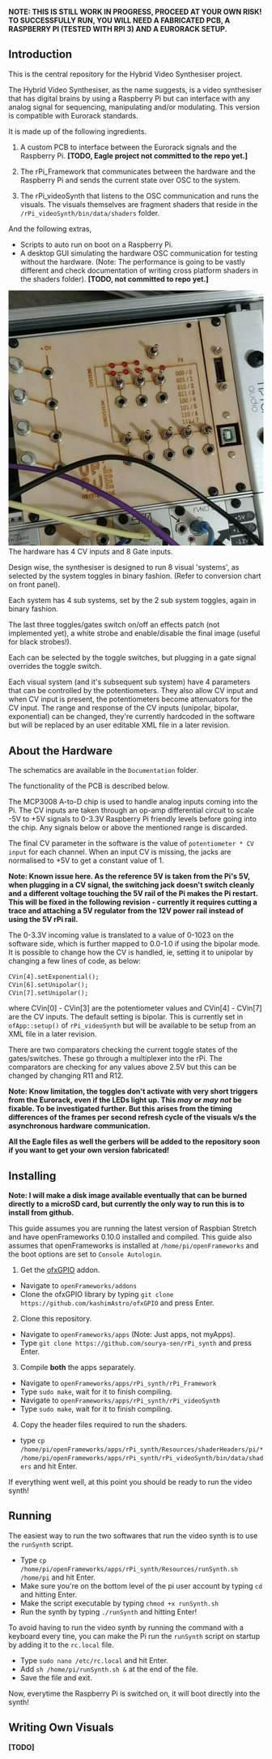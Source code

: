 **NOTE: THIS IS STILL WORK IN PROGRESS, PROCEED AT YOUR OWN RISK! TO SUCCESSFULLY RUN, YOU WILL NEED A FABRICATED PCB, A RASPBERRY PI (TESTED WITH RPI 3) AND A EURORACK SETUP.**

## Introduction
This is the central repository for the Hybrid Video Synthesiser project.

The Hybrid Video Synthesiser, as the name suggests, is a video synthesiser that has digital brains by using a Raspberry Pi but can interface with any analog signal for sequencing, manipulating and/or modulating. This version is compatible with Eurorack standards.

It is made up of the following ingredients.
1. A custom PCB to interface between the Eurorack signals and the Raspberry Pi.
**[TODO, Eagle project not committed to the repo yet.]**

2. The rPi_Framework that communicates between the hardware and the Raspberry Pi and sends the current state over OSC to the system.

3. The rPi_videoSynth that listens to the OSC communication and runs the visuals. The visuals themselves are fragment shaders that reside in the `/rPi_videoSynth/bin/data/shaders` folder.

And the following extras,
* Scripts to auto run on boot on a Raspberry Pi.
* A desktop GUI simulating the hardware OSC communication for testing without the hardware. (Note: The performance is going to be vastly different and check documentation of writing cross platform shaders in the shaders folder).  **[TODO, not committed to repo yet.]**

![Front Panel](Documentation/frontpanel.jpeg?raw=true "Front Panel")
The hardware has 4 CV inputs and 8 Gate inputs.

Design wise, the synthesiser is designed to run 8 visual 'systems', as selected by the system toggles in binary fashion. (Refer to conversion chart on front panel).

Each system has 4 sub systems, set by the 2 sub system toggles, again in binary fashion.

The last three toggles/gates switch on/off an effects patch (not implemented yet), a white strobe and enable/disable the final image (useful for black strobes!).

Each can be selected by the toggle switches, but plugging in a gate signal overrides the toggle switch.

Each visual system (and it's subsequent sub system) have 4 parameters that can be controlled by the potentiometers. They also allow CV input and when CV input is present, the potentiometers become attenuators for the CV input. The range and response of the CV inputs (unipolar, bipolar, exponential) can be changed, they're currently hardcoded in the software but will be replaced by an user editable XML file in a later revision.

## About the Hardware
The schematics are available in the `Documentation` folder.

The functionality of the PCB is described below.

The MCP3008 A-to-D chip is used to handle analog inputs coming into the Pi. The CV inputs are taken through an op-amp differential circuit to scale -5V to +5V signals to 0-3.3V Raspberry Pi friendly levels before going into the chip. Any signals below or above the mentioned range is discarded.

The final CV parameter in the software is the value of `potentiometer * CV input` for each channel. When an input CV is missing, the jacks are normalised to +5V to get a constant value of 1.

**Note: Known issue here. As the reference 5V is taken from the Pi's 5V, when plugging in a CV signal, the switching jack doesn't switch cleanly and a different voltage touching the 5V rail of the Pi makes the Pi restart. This will be fixed in the following revision - currently it requires cutting a trace and attaching a 5V regulator from the 12V power rail instead of using the 5V rPi rail.**

The 0-3.3V incoming value is translated to a value of 0-1023 on the software side, which is further mapped to 0.0-1.0 if using the bipolar mode. It is possible to change how the CV is handled, ie, setting it to unipolar by changing a few lines of code, as below:

```
CVin[4].setExponential();
CVin[6].setUnipolar();
CVin[7].setUnipolar();
```

where CVin[0] - CVin[3] are the potentiometer values and CVin[4] - CVin[7] are the CV inputs. The default setting is bipolar. This is currently set in `ofApp::setup()` of `rPi_videoSynth` but will be available to be setup from an XML file in a later revision.

There are two comparators checking the current toggle states of the gates/switches. These go through a multiplexer into the rPi. The comparators are checking for any values above 2.5V but this can be changed by changing R11 and R12.

**Note: Know limitation, the toggles don't activate with very short triggers from the Eurorack, even if the LEDs light up. This _may_ or _may not_ be fixable. To be investigated further. But this arises from the timing differences of the frames per second refresh cycle of the visuals v/s the asynchronous hardware communication.**

**All the Eagle files as well the gerbers will be added to the repository soon if you want to get your own version fabricated!**

## Installing
**Note: I will make a disk image available eventually that can be burned directly to a microSD card, but currently the only way to run this is to install from github.**

This guide assumes you are running the latest version of Raspbian Stretch and have openFrameworks 0.10.0 installed and compiled. This guide also assumes that openFrameworks is installed at `/home/pi/openFrameworks` and the boot options are set to `Console Autologin`.

1. Get the [ofxGPIO](https://github.com/kashimAstro/ofxGPIO) addon.
  * Navigate to `openFrameworks/addons`
  * Clone the ofxGPIO library by typing `git clone https://github.com/kashimAstro/ofxGPIO` and press Enter.

2. Clone this repository.
  * Navigate to `openFrameworks/apps` (Note: Just apps, not myApps).
  * Type `git clone https://github.com/sourya-sen/rPi_synth` and press Enter.

3. Compile **both** the apps separately.
  * Navigate to `openFrameworks/apps/rPi_synth/rPi_Framework`
  * Type `sudo make`, wait for it to finish compiling.
  * Navigate to `openFrameworks/apps/rPi_synth/rPi_videoSynth`
  * Type `sudo make`, wait for it to finish compiling.

4. Copy the header files required to run the shaders.
  * type `cp /home/pi/openFrameworks/apps/rPi_synth/Resources/shaderHeaders/pi/* /home/pi/openFrameworks/apps/rPi_synth/rPi_videoSynth/bin/data/shaders` and hit Enter.

If everything went well, at this point you should be ready to run the video synth!

## Running
The easiest way to run the two softwares that run the video synth is to use the `runSynth` script.

  * Type `cp /home/pi/openFrameworks/apps/rPi_synth/Resources/runSynth.sh /home/pi` and hit Enter.
  * Make sure you're on the bottom level of the pi user account by typing `cd` and hitting Enter.
  * Make the script executable by typing `chmod +x runSynth.sh`
  * Run the synth by typing `./runSynth` and hitting Enter!

To avoid having to run the video synth by running the command with a keyboard every tine, you can make the Pi run the `runSynth` script on startup by adding it to the `rc.local` file.

  * Type `sudo nano /etc/rc.local` and hit Enter.
  * Add `sh /home/pi/runSynth.sh &` at the end of the file.
  * Save the file and exit.

Now, everytime the Raspberry Pi is switched on, it will boot directly into the synth!

## Writing Own Visuals
**[TODO]**

